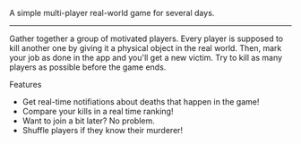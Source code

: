 A simple multi-player real-world game for several days.

---

Gather together a group of motivated players.
Every player is supposed to kill another one by giving it a physical object in the real world.
Then, mark your job as done in the app and you'll get a new victim.
Try to kill as many players as possible before the game ends.

Features
* Get real-time notifiations about deaths that happen in the game!
* Compare your kills in a real time ranking!
* Want to join a bit later? No problem.
* Shuffle players if they know their murderer!
